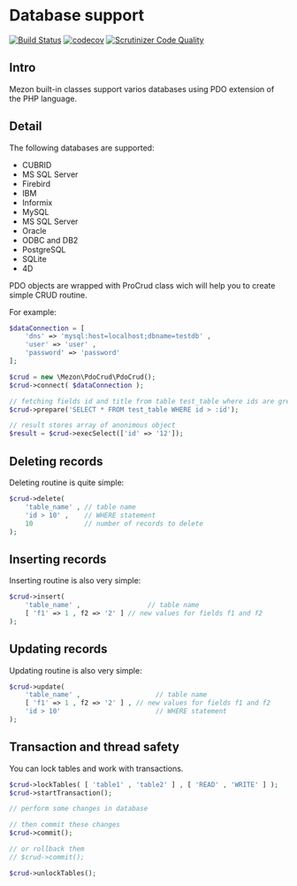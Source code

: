 # Database support
[![Build Status](https://travis-ci.com/alexdodonov/mezon-pdocrud.svg?branch=master)](https://travis-ci.com/alexdodonov/mezon-pdocrud) [![codecov](https://codecov.io/gh/alexdodonov/mezon-pdocrud/branch/master/graph/badge.svg)](https://codecov.io/gh/alexdodonov/mezon-pdocrud) [![Scrutinizer Code Quality](https://scrutinizer-ci.com/g/alexdodonov/mezon-pdocrud/badges/quality-score.png?b=master)](https://scrutinizer-ci.com/g/alexdodonov/mezon-pdocrud/?branch=master)

## Intro
Mezon built-in classes support varios databases using PDO extension of the PHP language.

## Detail
The following databases are supported:

- CUBRID
- MS SQL Server
- Firebird
- IBM
- Informix
- MySQL
- MS SQL Server
- Oracle
- ODBC and DB2
- PostgreSQL
- SQLite
- 4D

PDO objects are wrapped with ProCrud class wich will help you to create simple CRUD routine.

For example:

```PHP
$dataConnection = [
    'dns' => 'mysql:host=localhost;dbname=testdb' , 
    'user' => 'user' ,
    'password' => 'password'
];

$crud = new \Mezon\PdoCrud\PdoCrud();
$crud->connect( $dataConnection );

// fetching fields id and title from table test_table where ids are greater than 12
$crud->prepare('SELECT * FROM test_table WHERE id > :id');

// result stores array of anonimous object
$result = $crud->execSelect(['id' => '12']);
```

## Deleting records

Deleting routine is quite simple:

```PHP
$crud->delete( 
	'table_name' , // table name
	'id > 10' ,    // WHERE statement
	10             // number of records to delete
);
```

## Inserting records

Inserting routine is also very simple:

```PHP
$crud->insert( 
	'table_name' ,                 // table name
	[ 'f1' => 1 , f2 => '2' ] // new values for fields f1 and f2
);
```

## Updating records

Updating routine is also very simple:

```PHP
$crud->update( 
	'table_name' ,                   // table name
	[ 'f1' => 1 , f2 => '2' ] , // new values for fields f1 and f2
	'id > 10'                        // WHERE statement
);
```

## Transaction and thread safety

You can lock tables and work with transactions.

```PHP
$crud->lockTables( [ 'table1' , 'table2' ] , [ 'READ' , 'WRITE' ] );
$crud->startTransaction();

// perform some changes in database

// then commit these changes
$crud->commit();

// or rollback them
// $crud->commit();

$crud->unlockTables();
```